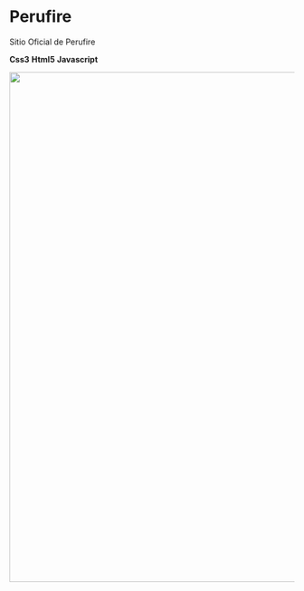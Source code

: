 # Perufire
Sitio Oficial de Perufire

<b>Css3</b>
<b>Html5</b>
<b>Javascript</b>

 <p align="center"> <img src="img/perufire.png" width="900"/></p>

